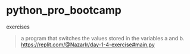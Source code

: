 # python_pro_bootcamp
exercises
> a program that switches the values stored in the variables a and b.
https://replit.com/@NazarIr/day-1-4-exercise#main.py
